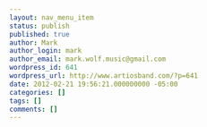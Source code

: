 ```yaml
---
layout: nav_menu_item
status: publish
published: true
author: Mark
author_login: mark
author_email: mark.wolf.music@gmail.com
wordpress_id: 641
wordpress_url: http://www.artiosband.com/?p=641
date: 2012-02-21 19:56:21.000000000 -05:00
categories: []
tags: []
comments: []
---
```

 
